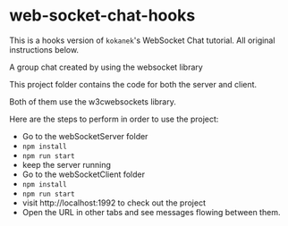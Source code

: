 # web-socket-chat-hooks

This is a hooks version of `kokanek`'s WebSocket Chat tutorial. All original instructions below. 

A group chat created by using the websocket library

This project folder contains the code for both the server and client.

Both of them use the w3cwebsockets library.

Here are the steps to perform in order to use the project:

* Go to the webSocketServer folder
* `npm install`
* `npm run start`
* keep the server running
* Go to the webSocketClient folder
* `npm install`
* `npm run start`
* visit http://localhost:1992 to check out the project
* Open the URL in other tabs and see messages flowing between them.
